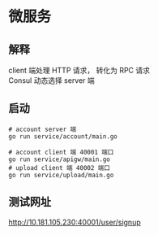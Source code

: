# 微服务
## 解释
client 端处理 HTTP 请求， 转化为 RPC 请求 <br>
Consul 动态选择 server 端

## 启动
```shell
# account server 端
go run service/account/main.go

# account client 端 40001 端口
go run service/apigw/main.go
# upload client 端 40002 端口
go run service/upload/main.go
```

## 测试网址
http://10.181.105.230:40001/user/signup <br/>


